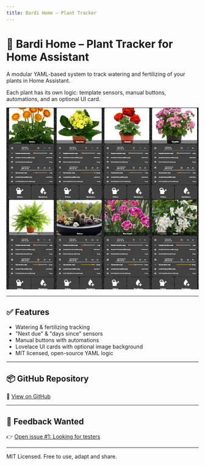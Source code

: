 ```yaml
---
title: Bardi Home – Plant Tracker
---
```


# 🌿 Bardi Home – Plant Tracker for Home Assistant

A modular YAML-based system to track watering and fertilizing of your plants in Home Assistant.

Each plant has its own logic: template sensors, manual buttons, automations, and an optional UI card.

![Preview](assets/all_plants_card.jpg)

---

## ✅ Features

- Watering & fertilizing tracking
- "Next due" & "days since" sensors
- Manual buttons with automations
- Lovelace UI cards with optional image background
- MIT licensed, open-source YAML logic

---

## 📦 GitHub Repository

🔗 [View on GitHub](https://github.com/BardiHomehub/bardi-home-plants)

---

## 💬 Feedback Wanted

👉 [Open issue #1: Looking for testers](https://github.com/BardiHomehub/bardi-home-plants/issues/1)

---

MIT Licensed. Free to use, adapt and share.
